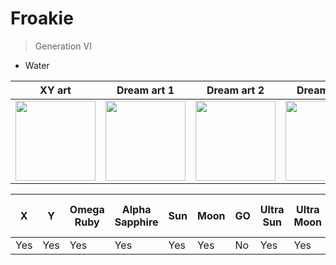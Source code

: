 # Froakie
> Generation VI

* Water

|XY art | Dream art 1 | Dream art 2 | Dream art 3 |
|-------|-------------|-------------|-------------|
|<img src="https://cdn.bulbagarden.net/upload/1/18/656Froakie.png" height="128"> |<img src="https://archives.bulbagarden.net/media/upload/2/27/656Froakie_Dream.png" height="128"> |<img src="https://archives.bulbagarden.net/media/upload/c/c6/656Froakie_Dream_2.png" height="128"> |<img src="https://archives.bulbagarden.net/media/upload/f/f5/656Froakie_Dream_3.png" height="128">|

|X|Y|Omega Ruby|Alpha Sapphire|Sun|Moon|GO|Ultra Sun|Ultra Moon|Let's Go Pikachu|Let's Go Eevee
|---|---|---|---|---|---|---|---|---|---|---|
|Yes|Yes|Yes|Yes|Yes|Yes|No|Yes|Yes|No|No|
